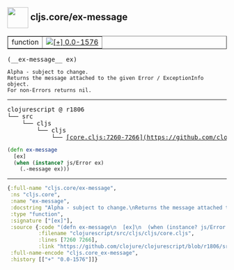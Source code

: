 ## <img width="48px" valign="middle" src="http://i.imgur.com/Hi20huC.png"> cljs.core/ex-message

 <table border="1">
<tr>
<td>function</td>
<td><a href="https://github.com/cljsinfo/api-refs/tree/0.0-1576"><img valign="middle" alt="[+] 0.0-1576" src="https://img.shields.io/badge/+-0.0--1576-lightgrey.svg"></a> </td>
</tr>
</table>

 <samp>
(__ex-message__ ex)<br>
</samp>

```
Alpha - subject to change.
Returns the message attached to the given Error / ExceptionInfo object.
For non-Errors returns nil.
```

---

 <pre>
clojurescript @ r1806
└── src
    └── cljs
        └── cljs
            └── <ins>[core.cljs:7260-7266](https://github.com/clojure/clojurescript/blob/r1806/src/cljs/cljs/core.cljs#L7260-L7266)</ins>
</pre>

```clj
(defn ex-message
  [ex]
  (when (instance? js/Error ex)
    (.-message ex)))
```


---

```clj
{:full-name "cljs.core/ex-message",
 :ns "cljs.core",
 :name "ex-message",
 :docstring "Alpha - subject to change.\nReturns the message attached to the given Error / ExceptionInfo object.\nFor non-Errors returns nil.",
 :type "function",
 :signature ["[ex]"],
 :source {:code "(defn ex-message\n  [ex]\n  (when (instance? js/Error ex)\n    (.-message ex)))",
          :filename "clojurescript/src/cljs/cljs/core.cljs",
          :lines [7260 7266],
          :link "https://github.com/clojure/clojurescript/blob/r1806/src/cljs/cljs/core.cljs#L7260-L7266"},
 :full-name-encode "cljs.core_ex-message",
 :history [["+" "0.0-1576"]]}

```
